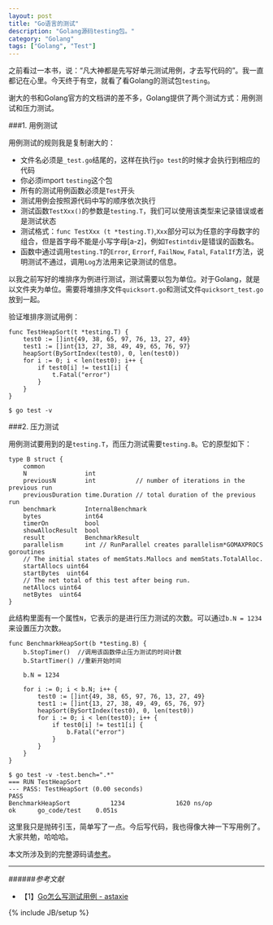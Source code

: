 ```yaml
---
layout: post
title: "Go语言的测试"
description: "Golang源码testing包。"
category: "Golang"
tags: ["Golang", "Test"]
---
```


之前看过一本书，说：“凡大神都是先写好单元测试用例，才去写代码的”。我一直都记在心里。今天终于有空，就看了看Golang的测试包`testing`。

谢大的书和Golang官方的文档讲的差不多，Golang提供了两个测试方式：用例测试和压力测试。

###1. 用例测试

用例测试的规则我是复制谢大的：

- 文件名必须是`_test.go`结尾的，这样在执行`go test`的时候才会执行到相应的代码
- 你必须import `testing`这个包
- 所有的测试用例函数必须是`Test`开头
- 测试用例会按照源代码中写的顺序依次执行
- 测试函数`TestXxx()`的参数是`testing.T`，我们可以使用该类型来记录错误或者是测试状态
- 测试格式：`func TestXxx (t *testing.T)`,`Xxx`部分可以为任意的字母数字的组合，但是首字母不能是小写字母[a-z]，例如`Testintdiv`是错误的函数名。
- 函数中通过调用`testing.T`的`Error`, `Errorf`, `FailNow`, `Fatal`, `FatalIf`方法，说明测试不通过，调用`Log`方法用来记录测试的信息。

以我之前写好的堆排序为例进行测试，测试需要以包为单位。对于Golang，就是以文件夹为单位。需要将堆排序文件`quicksort.go`和测试文件`quicksort_test.go`放到一起。

验证堆排序测试用例：

	func TestHeapSort(t *testing.T) {
		test0 := []int{49, 38, 65, 97, 76, 13, 27, 49}
		test1 := []int{13, 27, 38, 49, 49, 65, 76, 97}
		heapSort(BySortIndex(test0), 0, len(test0))
		for i := 0; i < len(test0); i++ {
			if test0[i] != test1[i] {
				t.Fatal("error")
			}
		}
	}

	$ go test -v

###2. 压力测试

用例测试要用到的是`testing.T`，而压力测试需要`testing.B`。它的原型如下：

	type B struct {
		common
		N                int
		previousN        int           // number of iterations in the previous run
		previousDuration time.Duration // total duration of the previous run
		benchmark        InternalBenchmark
		bytes            int64
		timerOn          bool
		showAllocResult  bool
		result           BenchmarkResult
		parallelism      int // RunParallel creates parallelism*GOMAXPROCS goroutines
		// The initial states of memStats.Mallocs and memStats.TotalAlloc.
		startAllocs uint64
		startBytes  uint64
		// The net total of this test after being run.
		netAllocs uint64
		netBytes  uint64
	}

此结构里面有一个属性`N`，它表示的是进行压力测试的次数。可以通过`b.N = 1234`来设置压力次数。

	func BenchmarkHeapSort(b *testing.B) {
		b.StopTimer()  //调用该函数停止压力测试的时间计数
		b.StartTimer() //重新开始时间
	
		b.N = 1234
	
		for i := 0; i < b.N; i++ {
			test0 := []int{49, 38, 65, 97, 76, 13, 27, 49}
			test1 := []int{13, 27, 38, 49, 49, 65, 76, 97}
			heapSort(BySortIndex(test0), 0, len(test0))
			for i := 0; i < len(test0); i++ {
				if test0[i] != test1[i] {
					b.Fatal("error")
				}
			}
		}
	}

	$ go test -v -test.bench=".*"
	=== RUN TestHeapSort
	--- PASS: TestHeapSort (0.00 seconds)
	PASS
	BenchmarkHeapSort           1234              1620 ns/op
	ok      go_code/test    0.051s

这里我只是抛砖引玉，简单写了一点。今后写代码，我也得像大神一下写用例了。大家共勉，哈哈哈。

本文所涉及到的完整源码请[参考](https://github.com/mnhkahn/go_code/blob/master/test/quicksort_test.go)。

---

######*参考文献*
+ 【1】[Go怎么写测试用例 - astaxie](https://github.com/astaxie/build-web-application-with-golang/blob/master/ebook/11.3.md)

{% include JB/setup %}